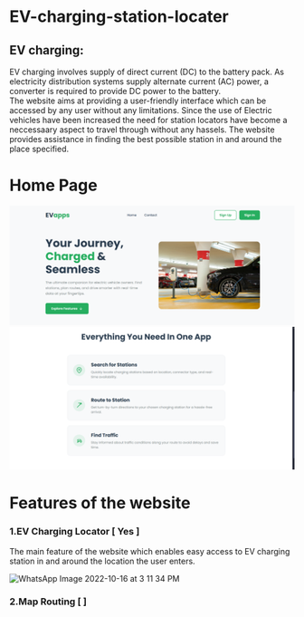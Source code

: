 # EV-charging-station-locater
## EV charging:
EV charging involves supply of direct current (DC) to the battery pack. As electricity distribution systems supply alternate current (AC) power, a converter is required to provide DC power to the battery.<br>
The website aims at providing a user-friendly interface which can be accessed by any user without any limitations. Since the use of Electric vehicles have been increased the need for station locators have become a neccessaary aspect to travel through without any hassels. The website provides assistance in finding the best possible station in and around the place specified.
# Home Page

![alt text](image.png)
![alt text](image-1.png)
<!-- ![WhatsApp Image 2022-10-16 at 2 56 04 PM (1)](https://user-images.githubusercontent.com/92366931/196028332-1e804a8e-d9f1-4cad-80c3-3d5ed14601fb.jpeg) -->

# Features of the website

### 1.EV Charging Locator [ Yes ]

The main feature of the website which enables easy access to EV charging station in and around the location the user enters.

![WhatsApp Image 2022-10-16 at 3 11 34 PM](https://user-images.githubusercontent.com/92366931/196028704-2683fd07-ddd0-4eea-83ad-e761720fc5c1.jpeg)

### 2.Map Routing [ ]
<!-- 
The feature of the website which enables the user to enroute his journey by specifing the his current loction and the the destination. 

![WhatsApp Image 2022-10-16 at 3 13 23 PM](https://user-images.githubusercontent.com/92366931/196028735-4f6ec2fe-23df-4863-bfba-46d40885c554.jpeg)

### 3. Traffic Detection

The feature of the website which determines the current traffic status around the specified loction based on the the radius of area mentioned by the user. 

![WhatsApp Image 2022-10-16 at 3 16 13 PM](https://user-images.githubusercontent.com/92366931/196028829-578cb152-0f60-40e6-a72c-dcf76de4b5cf.jpeg)

##### The above three features illustrated above depicts the three stages from which the user can inherit the needed information about the electric charging station and find the best route to reach the EV charging station from the website  -->

